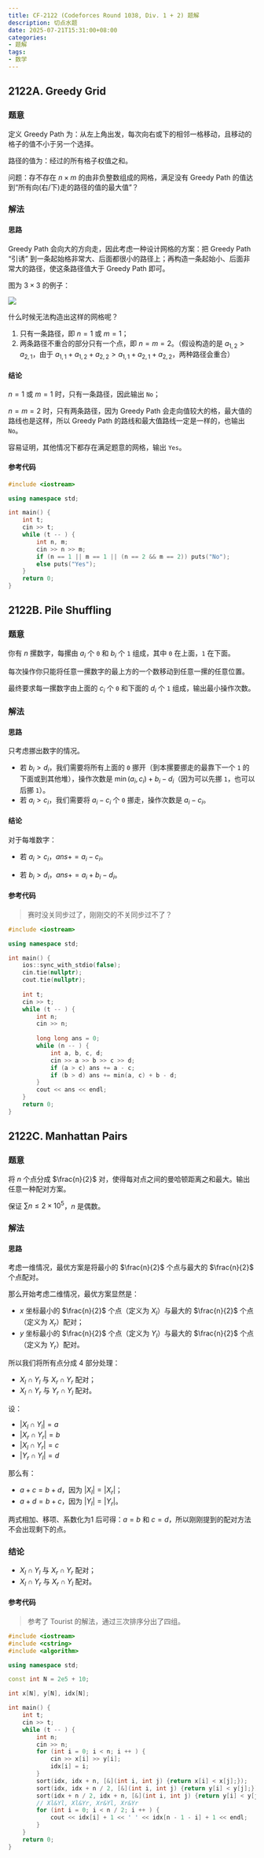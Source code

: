 ```yaml
---
title: CF-2122 (Codeforces Round 1038, Div. 1 + 2) 题解
description: 切点水题
date: 2025-07-21T15:31:00+08:00
categories:
- 题解
tags:
- 数学
---
```


## 2122A. Greedy Grid

### 题意

定义 Greedy Path 为：从左上角出发，每次向右或下的相邻一格移动，且移动的格子的值不小于另一个选择。

路径的值为：经过的所有格子权值之和。

问题：存不存在 $n \times m$ 的由非负整数组成的网格，满足没有 Greedy Path 的值达到“所有向(右/下)走的路径的值的最大值”？

### 解法

#### 思路

Greedy Path 会向大的方向走，因此考虑一种设计网格的方案：把 Greedy Path “引诱” 到一条起始格非常大、后面都很小的路径上；再构造一条起始小、后面非常大的路径，使这条路径值大于 Greedy Path 即可。

图为 $3 \times 3$ 的例子：

![](/post/assets/sol003-CF-2122-A-1.png)

什么时候无法构造出这样的网格呢？

1. 只有一条路径，即 $n = 1$ 或 $m = 1$；
2. 两条路径不重合的部分只有一个点，即 $n = m = 2$。（假设构造的是 $a_{1, 2} > a_{2, 1}$，由于 $a_{1, 1} + a_{1, 2} + a_{2, 2} > a_{1, 1} + a_{2, 1} + a_{2, 2}$，两种路径会重合）

#### 结论

$n = 1$ 或 $m = 1$ 时，只有一条路径，因此输出 `No`；

$n = m = 2$ 时，只有两条路径，因为 Greedy Path 会走向值较大的格，最大值的路线也是这样，所以 Greedy Path 的路线和最大值路线一定是一样的，也输出 `No`。

容易证明，其他情况下都存在满足题意的网格，输出 `Yes`。

#### 参考代码

```cpp
#include <iostream>

using namespace std;

int main() {
	int t;
	cin >> t;
	while (t -- ) {
		int n, m;
		cin >> n >> m;
		if (n == 1 || m == 1 || (n == 2 && m == 2)) puts("No");
		else puts("Yes");
	}
	return 0;
}
```

## 2122B. Pile Shuffling

### 题意

你有 $n$ 摞数字，每摞由 $a_i$ 个 `0` 和 $b_i$ 个 `1` 组成，其中 `0` 在上面，`1` 在下面。

每次操作你只能将任意一摞数字的最上方的一个数移动到任意一摞的任意位置。

最终要求每一摞数字由上面的 $c_i$ 个 `0` 和下面的 $d_i$ 个 `1` 组成，输出最小操作次数。

### 解法

#### 思路

只考虑挪出数字的情况。

- 若 $b_i > d_i$，我们需要将所有上面的 `0` 挪开（到本摞要挪走的最靠下一个 `1` 的下面或到其他堆），操作次数是 $\min(a_i, c_i) + b_i - d_i$（因为可以先挪 `1`，也可以后挪 `1`）。
- 若 $a_i > c_i$，我们需要将 $a_i - c_i$ 个 `0` 挪走，操作次数是 $a_i - c_i$。

#### 结论

对于每堆数字：

- 若 $a_i > c_i$，$ans += a_i - c_i$。

- 若 $b_i > d_i$，$ans += a_i + b_i - d_i$。

#### 参考代码

> 赛时没关同步过了，刚刚交的不关同步过不了？

```cpp
#include <iostream>

using namespace std;

int main() {
	ios::sync_with_stdio(false);
	cin.tie(nullptr);
	cout.tie(nullptr);
	
	int t;
	cin >> t;
	while (t -- ) {
		int n;
		cin >> n;
		
		long long ans = 0;
		while (n -- ) {
			int a, b, c, d;
			cin >> a >> b >> c >> d;
			if (a > c) ans += a - c;
			if (b > d) ans += min(a, c) + b - d;
		}
		cout << ans << endl;
	}
	return 0;
}
```

## 2122C. Manhattan Pairs

### 题意

将 $n$ 个点分成 $\frac{n}{2}$ 对，使得每对点之间的曼哈顿距离之和最大。输出任意一种配对方案。

保证 $\sum{n} \leq 2 \times 10^5$，$n$ 是偶数。

### 解法

#### 思路

考虑一维情况，最优方案是将最小的 $\frac{n}{2}$ 个点与最大的 $\frac{n}{2}$ 个点配对。

那么开始考虑二维情况，最优方案显然是：

- $x$ 坐标最小的 $\frac{n}{2}$ 个点（定义为 $X_l$）与最大的 $\frac{n}{2}$ 个点（定义为 $X_r$）配对；
- $y$ 坐标最小的 $\frac{n}{2}$ 个点（定义为 $Y_l$）与最大的 $\frac{n}{2}$ 个点（定义为 $Y_r$）配对。

所以我们将所有点分成 $4$ 部分处理：

- $X_l \cap Y_l$ 与 $X_r \cap Y_r$ 配对；
- $X_l \cap Y_r$ 与 $Y_r \cap Y_l$ 配对。

设：

- $|X_l \cap Y_l| = a$
- $|X_r \cap Y_r| = b$
- $|X_l \cap Y_r| = c$
- $|Y_r \cap Y_l| = d$

那么有：

- $a + c = b + d$，因为 $|X_l| = |X_r|$；
- $a + d = b + c$，因为 $|Y_l| = |Y_r|$。

两式相加、移项、系数化为1 后可得：$a = b$ 和 $c = d$，所以刚刚提到的配对方法不会出现剩下的点。

### 结论

- $X_l \cap Y_l$ 与 $X_r \cap Y_r$ 配对；
- $X_l \cap Y_r$ 与 $X_r \cap Y_l$ 配对。

#### 参考代码

> 参考了 Tourist 的解法，通过三次排序分出了四组。

```cpp
#include <iostream>
#include <cstring>
#include <algorithm>

using namespace std;

const int N = 2e5 + 10;

int x[N], y[N], idx[N];

int main() {
	int t;
	cin >> t;
	while (t -- ) {
		int n;
		cin >> n;
		for (int i = 0; i < n; i ++ ) {
			cin >> x[i] >> y[i];
			idx[i] = i;
		}
		sort(idx, idx + n, [&](int i, int j) {return x[i] < x[j];});
		sort(idx, idx + n / 2, [&](int i, int j) {return y[i] < y[j];});
		sort(idx + n / 2, idx + n, [&](int i, int j) {return y[i] < y[j];});
		// Xl&Yl, Xl&Yr, Xr&Yl, Xr&Yr
		for (int i = 0; i < n / 2; i ++ ) {
			cout << idx[i] + 1 << ' ' << idx[n - 1 - i] + 1 << endl;
		}
	}
	return 0;
}
```
